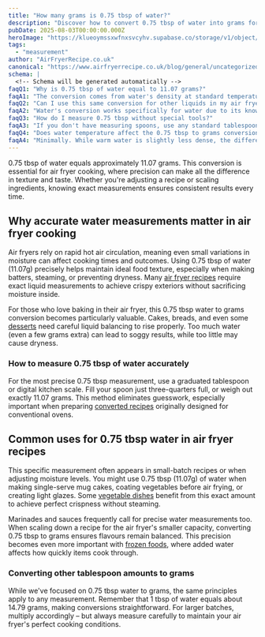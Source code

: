 ```yaml
---
title: "How many grams is 0.75 tbsp of water?"
description: "Discover how to convert 0.75 tbsp of water into grams for precise air fryer cooking. Get accurate measurements in seconds!"
pubDate: 2025-08-03T00:00:00.000Z
heroImage: "https://klueoymssxwfnxsvcyhv.supabase.co/storage/v1/object/public/Shmucket/how-many-grams-is-0-75-tbsp-of-water.webp"
tags:
  - "measurement"
author: "AirFryerRecipe.co.uk"
canonical: "https://www.airfryerrecipe.co.uk/blog/general/uncategorized/how-many-grams-is-0-75-tbsp-of-water"
schema: |
  <!-- Schema will be generated automatically -->
faqQ1: "Why is 0.75 tbsp of water equal to 11.07 grams?"
faqA1: "The conversion comes from water's density at standard temperature. One tablespoon (15ml) of water weighs 14.79 grams, so three-quarters (0.75) of that equals approximately 11.07 grams. This precise measurement ensures accuracy in air fryer cooking where moisture balance is crucial."
faqQ2: "Can I use this same conversion for other liquids in my air fryer?"
faqA2: "Water's conversion works specifically for water due to its known density. Other liquids like oil or milk have different densities, so their gram weights per tablespoon vary. Always check specific conversion charts for different liquids when preparing air fryer recipes."
faqQ3: "How do I measure 0.75 tbsp without special tools?"
faqA3: "If you don't have measuring spoons, use any standard tablespoon and fill it three-quarters full. Alternatively, use teaspoons - 0.75 tbsp equals 2¼ teaspoons. For ultimate precision though, a digital scale measuring 11.07 grams is best for air fryer cooking."
faqQ4: "Does water temperature affect the 0.75 tbsp to grams conversion?"
faqA4: "Minimally. While warm water is slightly less dense, the difference is negligible for home cooking purposes. At standard kitchen temperatures, 0.75 tbsp of water will reliably equal about 11.07 grams in your air fryer recipes. Only scientific precision work requires temperature adjustments."
---
```

<p>0.75 tbsp of water equals approximately 11.07 grams. This conversion is essential for air fryer cooking, where precision can make all the difference in texture and taste. Whether you're adjusting a recipe or scaling ingredients, knowing exact measurements ensures consistent results every time.</p>  

<h2>Why accurate water measurements matter in air fryer cooking</h2>  
<p>Air fryers rely on rapid hot air circulation, meaning even small variations in moisture can affect cooking times and outcomes. Using 0.75 tbsp of water (11.07g) precisely helps maintain ideal food texture, especially when making batters, steaming, or preventing dryness. Many <a href=https://www.airfryerrecipe.co.uk/recipes>air fryer recipes</a> require exact liquid measurements to achieve crispy exteriors without sacrificing moisture inside.</p>  

<p>For those who love baking in their air fryer, this 0.75 tbsp water to grams conversion becomes particularly valuable. Cakes, breads, and even some <a href=https://www.airfryerrecipe.co.uk/recipe-category/dessert>desserts</a> need careful liquid balancing to rise properly. Too much water (even a few grams extra) can lead to soggy results, while too little may cause dryness.</p>  

<h3>How to measure 0.75 tbsp of water accurately</h3>  
<p>For the most precise 0.75 tbsp measurement, use a graduated tablespoon or digital kitchen scale. Fill your spoon just three-quarters full, or weigh out exactly 11.07 grams. This method eliminates guesswork, especially important when preparing <a href=https://www.airfryerrecipe.co.uk/air-fryer-conversion-chart>converted recipes</a> originally designed for conventional ovens.</p>  

<h2>Common uses for 0.75 tbsp water in air fryer recipes</h2>  
<p>This specific measurement often appears in small-batch recipes or when adjusting moisture levels. You might use 0.75 tbsp (11.07g) of water when making single-serve mug cakes, coating vegetables before air frying, or creating light glazes. Some <a href=https://www.airfryerrecipe.co.uk/recipe-category/vegetables>vegetable dishes</a> benefit from this exact amount to achieve perfect crispness without steaming.</p>  

<p>Marinades and sauces frequently call for precise water measurements too. When scaling down a recipe for the air fryer's smaller capacity, converting 0.75 tbsp to grams ensures flavours remain balanced. This precision becomes even more important with <a href=https://www.airfryerrecipe.co.uk/recipe-category/frozen-foods>frozen foods</a>, where added water affects how quickly items cook through.</p>  

<h3>Converting other tablespoon amounts to grams</h3>  
<p>While we've focused on 0.75 tbsp water to grams, the same principles apply to any measurement. Remember that 1 tbsp of water equals about 14.79 grams, making conversions straightforward. For larger batches, multiply accordingly – but always measure carefully to maintain your air fryer's perfect cooking conditions.</p>
